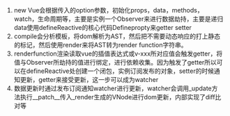 
<!-- 
1. mountComponent方法调用vm._update 根据vnode更新dom结构
2. vm._update调用vm._render 生成vnode -->

1. new Vue会根据传入的option参数，初始化props，data，methods，watch，生命周期等，主要是实例一个Observer来进行数据劫持，主要是递归data使用defineReactive的核心代码Definepropty来getter setter
2. compile会分析模板，将dom解析为AST，然后把不需要动态响应的打上静态的标记，然后使用render来将AST转为render function字符串。
3. renderfunction渲染读取vue的插值表达式或v-xxx所对应值会触发getter，将值与Observer所劫持的值进行绑定，进行依赖收集。因为触发了getter所以可以在defineReactive处创建一个闭包，实例订阅发布的对象，setter的时候通知更新，getter来接受更新，这一步可以成为watcher
4. 数据更新时通过发布订阅通知watcher进行更新，watcher会调用_update方法执行__patch__传入_render生成的VNode进行dom更新，内部实现了diff比对等